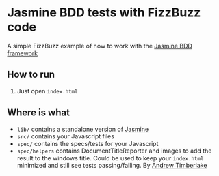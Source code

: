 # Jasmine BDD tests with FizzBuzz code
A simple FizzBuzz example of how to work with the [Jasmine BDD framework](http://pivotal.github.io/jasmine/)

## How to run
1. Just open `index.html`

## Where is what
* `lib/` contains a standalone version of [Jasmine](https://github.com/pivotal/jasmine/downloads)
* `src/` contains your Javascript files
* `spec/` contains the specs/tests for your Javascript
* `spec/helpers` contains DocumentTitleReporter and images to add the result to the windows title. 
Could be used to keep your `index.html` minimized and still see tests passing/failing. 
By [Andrew Timberlake](https://github.com/andrewtimberlake/jasmine-document-title-reporter)